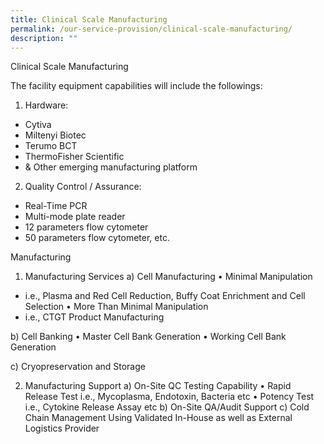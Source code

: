 ```yaml
---
title: Clinical Scale Manufacturing
permalink: /our-service-provision/clinical-scale-manufacturing/
description: ""
---
```

Clinical Scale Manufacturing

The facility equipment capabilities will include the followings:

1.	Hardware:
- Cytiva
- Miltenyi Biotec
- Terumo BCT
- ThermoFisher Scientific 
- & Other emerging manufacturing platform

2.	Quality Control / Assurance:
- Real-Time PCR
- Multi-mode plate reader
- 12 parameters flow cytometer
- 50 parameters flow cytometer,   etc.

Manufacturing
1.	Manufacturing Services
a)	Cell Manufacturing
•	Minimal Manipulation 
-	i.e., Plasma and Red Cell Reduction, Buffy Coat Enrichment and Cell Selection
•	More Than Minimal Manipulation 
-	i.e., CTGT Product Manufacturing

b)	Cell Banking
•	Master Cell Bank Generation
•	Working Cell Bank Generation

c)	Cryopreservation and Storage

2.	Manufacturing Support
a)	On-Site QC Testing Capability
•	Rapid Release Test i.e., Mycoplasma, Endotoxin, Bacteria etc
•	Potency Test i.e., Cytokine Release Assay etc
b)	On-Site QA/Audit Support
c)	Cold Chain Management Using Validated In-House as well as External Logistics Provider